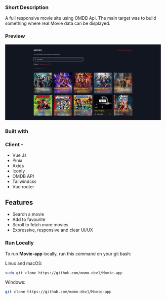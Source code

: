 ### Short Description
A full responsive movie site using OMDB Api. The main target was to build something where real Movie data can be displayed.

### Preview

![](/src/assets/preview.gif)

### Built with

### Client - 
- Vue Js
- Pinia
- Axios
- Iconly
- OMDB API
- Tailwindcss
- Vue router

## Features

- Search a movie
- Add to favourite
- Scroll to fetch more movies
- Expressive, responsive and clear UI/UX

### Run Locally

To run **Movie-app** locally, run this command on your git bash:

Linux and macOS:

```bash
sudo git clone https://github.com/momo-dev1/Movie-app
```

Windows:

```bash
git clone https://github.com/momo-dev1/Movie-app
```
